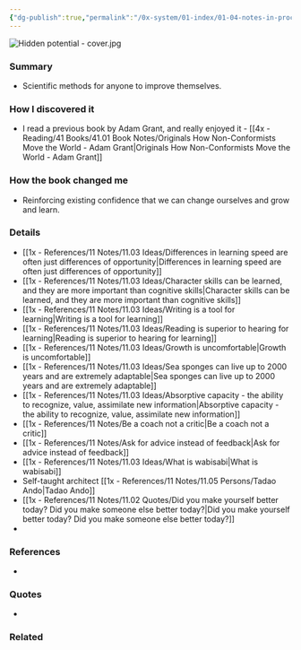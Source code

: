```yaml
---
{"dg-publish":true,"permalink":"/0x-system/01-index/01-04-notes-in-process/hidden-potential-adam-grant/","title":"Hidden Potential - Adam Grant","created":"2024-05-10T20:22:50.500+03:00","updated":"2024-05-29T20:51:44.659+03:00"}
---
```


![Hidden potential - cover.jpg](/img/user/4x%20-%20Reading/41%20Books/41.03%20Cover%20images/Hidden%20potential%20-%20cover.jpg)
### Summary
- Scientific methods for anyone to improve themselves.

### How I discovered it
- I read a previous book by Adam Grant, and really enjoyed it - [[4x - Reading/41 Books/41.01 Book Notes/Originals How Non-Conformists Move the World - Adam Grant\|Originals How Non-Conformists Move the World - Adam Grant]] 

### How the book changed me
- Reinforcing existing confidence that we can change ourselves and grow and learn.

### Details
- [[1x - References/11 Notes/11.03 Ideas/Differences in learning speed are often just differences of opportunity\|Differences in learning speed are often just differences of opportunity]]
- [[1x - References/11 Notes/11.03 Ideas/Character skills can be learned, and they are more important than cognitive skills\|Character skills can be learned, and they are more important than cognitive skills]]
- [[1x - References/11 Notes/11.03 Ideas/Writing is a tool for learning\|Writing is a tool for learning]]
- [[1x - References/11 Notes/11.03 Ideas/Reading is superior to hearing for learning\|Reading is superior to hearing for learning]]
- [[1x - References/11 Notes/11.03 Ideas/Growth is uncomfortable\|Growth is uncomfortable]]
- [[1x - References/11 Notes/11.03 Ideas/Sea sponges can live up to 2000 years and are extremely adaptable\|Sea sponges can live up to 2000 years and are extremely adaptable]]
- [[1x - References/11 Notes/11.03 Ideas/Absorptive capacity - the ability to recognize, value, assimilate new information\|Absorptive capacity - the ability to recognize, value, assimilate new information]]
- [[1x - References/11 Notes/Be a coach not a critic\|Be a coach not a critic]]
- [[1x - References/11 Notes/Ask for advice instead of feedback\|Ask for advice instead of feedback]]
- [[1x - References/11 Notes/11.03 Ideas/What is wabisabi\|What is wabisabi]]
- Self-taught architect [[1x - References/11 Notes/11.05 Persons/Tadao Ando\|Tadao Ando]]
- [[1x - References/11 Notes/11.02 Quotes/Did you make yourself better today? Did you make someone else better today?\|Did you make yourself better today? Did you make someone else better today?]]
- 


### References
- 

### Quotes
- 

### Related

